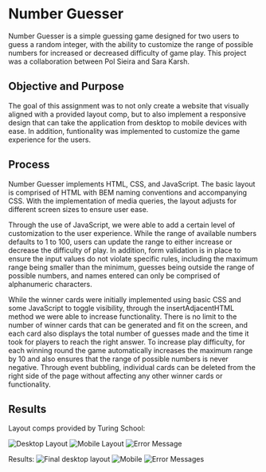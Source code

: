 # Number Guesser

Number Guesser is a simple guessing game designed for two users to guess a random integer, with the ability to customize the range of possible numbers for increased or decreased difficulty of game play. This project was a collaboration between Pol Sieira and Sara Karsh.

## Objective and Purpose

The goal of this assignment was to not only create a website that visually aligned with a provided layout comp, but to also implement a responsive design that can take the application from desktop to mobile devices with ease. In addition, funtionality was implemented to customize the game experience for the users.

## Process

Number Guesser implements HTML, CSS, and JavaScript. The basic layout is comprised of HTML with BEM naming conventions and accompanying CSS. With the implementation of media queries, the layout adjusts for different screen sizes to ensure user ease.

Through the use of JavaScript, we were able to add a certain level of customization to the user experience. While the range of available numbers defaults to 1 to 100, users can update the range to either increase or decrease the difficulty of play. In addition, form validation is in place to ensure the input values do not violate specific rules, including the maximum range being smaller than the minimum, guesses being outside the range of possible numbers, and names entered can only be comprised of alphanumeric characters.

While the winner cards were initially implemented using basic CSS and some JavaScript to toggle visibility, through the insertAdjacentHTML method we were able to increase functionality. There is no limit to the number of winner cards that can be generated and fit on the screen, and each card also displays the total number of guesses made and the time it took for players to reach the right answer. To increase play difficulty, for each winning round the game automatically increases the maximum range by 10 and also ensures that the range of possible numbers is never negative. Through event bubbling, individual cards can be deleted from the right side of the page without affecting any other winner cards or functionality.


## Results

Layout comps provided by Turing School:

![Desktop Layout](./images/number-guesser-comp.png)
![Mobile Layout](./images/number-guesser-mobile-comp.png)
![Error Message](./images/number-guesser-error-comp.png)

Results:
![Final desktop layout](./images/number-guesser.png)
![Mobile](./images/number-guesser-mobile.png)
![Error Messages](./images/number-guesser-error.png)


